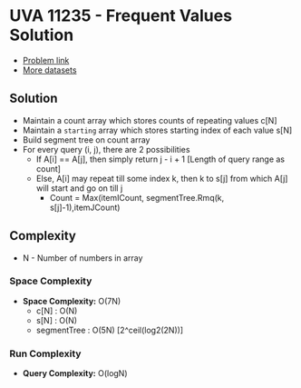 
# UVA 11235 - Frequent Values Solution

* [Problem link](https://uva.onlinejudge.org/index.php?option=onlinejudge&page=show_problem&problem=2176)
* [More datasets](https://www.udebug.com/UVa/11235)

## Solution

* Maintain a count array which stores counts of repeating values c[N]
* Maintain a `starting` array which stores starting index of each value s[N]
* Build segment tree on count array
* For every query (i, j), there are 2 possibilities
	* If A[i] == A[j], then simply return j - i + 1 [Length of query range as count]
	* Else, A[i] may repeat till some index k, then k to s[j] from which A[j] will start and go on till j
		* Count = Max(itemICount, segmentTree.Rmq(k, s[j]-1),itemJCount)

## Complexity

* N - Number of numbers in array

### Space Complexity

* **Space Complexity:** O(7N)
	* c[N] : O(N)
	* s[N] : O(N)
	* segmentTree : O(5N) [2^ceil(log2(2N))]

### Run Complexity

* **Query Complexity:** O(logN)


